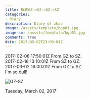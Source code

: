 ```yaml
---
title: 辗转GZ->SZ->GZ->SZ
categories:
- Diary
description: Diary of zhao
image: /assets/template/bgp01.jpg
image-sm: /assets/template/bgp01.jpg
comments: true
date: 2017-03-02T23:00:01Z
---
```


2017-02-06 17:50:01Z From GZ to SZ.    
2017-02-16 13:10:01Z From SZ to GZ.    
2017-03-02 16:00:01Z From GZ to SZ.    
I'm so dull!    

![GZ-SZ](/netlink/assets/template/bgp01.jpg) 

Tuesday, March 02, 2017    
